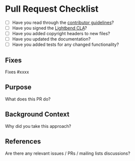 # Pull Request Checklist

* [ ] Have you read through the [contributor guidelines](https://github.com/lagom/lagom/tree/master/CONTRIBUTING.md)?
* [ ] Have you signed the [Lightbend CLA](https://www.lightbend.com/contribute/cla)?
* [ ] Have you added copyright headers to new files?
* [ ] Have you updated the documentation?
* [ ] Have you added tests for any changed functionality?

## Fixes

Fixes #xxxx

## Purpose

What does this PR do?

## Background Context

Why did you take this approach?

## References

Are there any relevant issues / PRs / mailing lists discussions?
